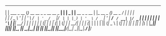  _               _                           _   ____  _                 _            _          ____ _       _     
| |    ___ _ __ (_)_ __   __ _ _ __ __ _  __| | |  _ \| |__   __ _ _ __ | |_ __ _ ___(_) __ _   / ___| |_   _| |__  
| |   / _ \ '_ \| | '_ \ / _` | '__/ _` |/ _` | | |_) | '_ \ / _` | '_ \| __/ _` / __| |/ _` | | |   | | | | | '_ \ 
| |__|  __/ | | | | | | | (_| | | | (_| | (_| | |  __/| | | | (_| | | | | || (_| \__ \ | (_| | | |___| | |_| | |_) |
|_____\___|_| |_|_|_| |_|\__, |_|  \__,_|\__,_| |_|   |_| |_|\__,_|_| |_|\__\__,_|___/_|\__,_|  \____|_|\__,_|_.__/ 
                         |___/                                                                                      